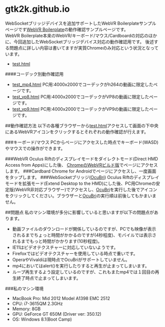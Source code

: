 # gtk2k.github.io
WebSocketブリッジデバイスを追加サポートしたWebVR Boilerplateサンプルページです[WebVR Boilerplate](https://github.com/gtk2k/webvr-boilerplate)の動作確認サンプルページです。  
WebVR Boilerplate本来のWebVR/キーボード/マウス/Cardboardの対応のほかに、今回追加したWebSocketブリッジデバイス対応の動作確認用です。  後述する問題点に詳しい内容は書いてますが実質Chromeのみ対応という状況となっています。
* [test.html](http://gtk2k.github.io/test.html) 

####コーデック別動作確認用
* [test_mp4.html](http://gtk2k.github.io/test_mp4.html) PC用:4000x2000でコーデックがh264の動画に限定したページです。
* [test_vp8.html](http://gtk2k.github.io/test_vp8.html) PC用:4000x2000でコーデックがVP8の動画に限定したページです。
* [test_vp9.html](http://gtk2k.github.io/test_vp9.html) PC用:4000x2000でコーデックがVP9の動画に限定したページです。

##動作確認方法
以下の各種ブラウザーから[test.html](http://gtk2k.github.io/test.html)アクセスして画面の下中央にあるWebVRアイコンをクリックするとそれぞれの動作確認が行えます。


###キーボード/マウス
PCからページにアクセスした時点でキーボード(WASD)やマウスでの操作ができます。  

###WebVR
Oculus Riftのディスプレイモードをダイレクトモード(Direct HMD Access from Apps)にした後、 [ChromeのWebVRビルド版](https://docs.google.com/file/d/0BzudLt22BqGRS3hjOXV3N0JXcjg/edit?pli=1)でページにアクセスします。
###Cardbard
Chrome for Androidでページにアクセスし、一度画面をタップします。
###WebSocketブリッジ([OcuBri](https://github.com/gtk2k/OcuBri))
Oculus Riftのディスプレイモードを拡張モード(Extend Desktop to the HMD)にした後、PC用Chromeの安定版(WebVR非対応ブラウザー)でアクセスし、[OcuBri](https://github.com/gtk2k/OcuBri)を実行した後でアイコンをクリックしてください。ブラウザーと[OcuBri](https://github.com/gtk2k/OcuBri)の実行順は前後してもかまいません。

##問題点
私のマシン環境が多分に影響していると思いますが以下の問題点があります。
* 動画ファイルのダウンロードが関係しているのですが、PCでも映像が表示されるまでちょっと時間がかかるのですが(4秒程度)、モバイルでは表示されるまでもっと時間がかかります(10秒程度)。
* IE11はビデオテクスチャーに対応していないようです。
* Firefoxではビデオテクスチャーを使用している時点で重いです。
* OperaやVivaldiは現時点でOcuBriがサポートしていません。
* mp4においてはalert()を実行したりすると再生が止まってしまいます。
* ループ再生するよう設定しているのですが、これもまたmp4では１回目の再生終了時点で止まってしまいます。

###私のマシン環境
- MacBook Pro: Mid 2012 Model A1398 EMC 2512
- CPU: i7-3615QM 2.3GHz
- Memory: 8GB
- GPU: GeForce GT 650M (Driver ver: 350.12)
- OS: Windows 8.1(Boot Camp)
